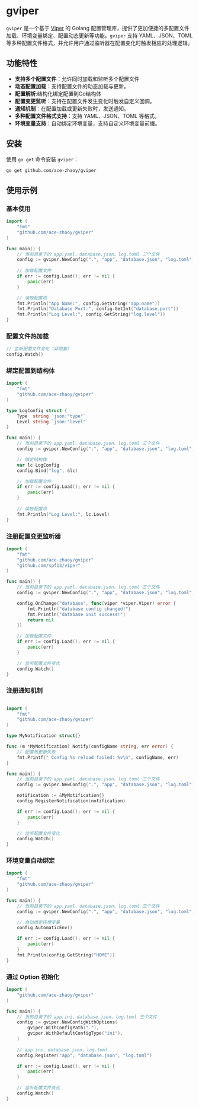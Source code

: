 # gviper

`gviper` 是一个基于 [Viper](https://github.com/spf13/viper) 的 Golang 配置管理库，提供了更加便捷的多配置文件加载、环境变量绑定、配置动态更新等功能。`gviper` 支持 YAML、JSON、TOML 等多种配置文件格式，并允许用户通过监听器在配置变化时触发相应的处理逻辑。

## 功能特性

- **支持多个配置文件**：允许同时加载和监听多个配置文件
- **动态配置加载**：支持配置文件的动态加载与更新。
- **配置解析**:结构化绑定配置到Go结构体
- **配置变更监听**：支持在配置文件发生变化时触发自定义回调。
- **通知机制**：在配置加载或更新失败时，发送通知。
- **多种配置文件格式支持**：支持 YAML、JSON、TOML 等格式。
- **环境变量支持**：自动绑定环境变量，支持自定义环境变量前缀。

## 安装

使用 `go get` 命令安装 `gviper`：

```sh
go get github.com/ace-zhaoy/gviper
```

## 使用示例
### 基本使用
```go
import (
    "fmt"
    "github.com/ace-zhaoy/gviper"
)

func main() {
    // 当前目录下的 app.yaml、database.json、log.toml 三个文件
    config := gviper.NewConfig(".", "app", "database.json", "log.toml")
    
    // 加载配置文件
    if err := config.Load(); err != nil {
        panic(err)
    }

    // 读取配置项
    fmt.Println("App Name:", config.GetString("app.name"))
    fmt.Println("Database Port:", config.GetInt("database.port"))
    fmt.Println("Log Level:", config.GetString("log.level"))
}
```

### 配置文件热加载
```go
// 监听配置文件变化（非阻塞）
config.Watch()
```

### 绑定配置到结构体
```go
import (
	"fmt"
	"github.com/ace-zhaoy/gviper"
)

type LogConfig struct {
	Type  string `json:"type"`
	Level string `json:"level"`
}

func main() {
	// 当前目录下的 app.yaml、database.json、log.toml 三个文件
	config := gviper.NewConfig(".", "app", "database.json", "log.toml")

	// 绑定结构体
	var lc LogConfig
	config.Bind("log", &lc)

	// 加载配置文件
	if err := config.Load(); err != nil {
		panic(err)
	}
	
	// 读取配置项
	fmt.Println("Log Level:", lc.Level)
}
```

### 注册配置变更监听器
```go
import (
	"fmt"
	"github.com/ace-zhaoy/gviper"
	"github.com/spf13/viper"
)

func main() {
	// 当前目录下的 app.yaml、database.json、log.toml 三个文件
	config := gviper.NewConfig(".", "app", "database.json", "log.toml")

	config.OnChange("database", func(viper *viper.Viper) error {
		fmt.Println("database config changed!")
		fmt.Println("database init success!")
		return nil
	})

	// 加载配置文件
	if err := config.Load(); err != nil {
		panic(err)
	}

	// 监听配置文件变化
	config.Watch()
}
```

### 注册通知机制
```go

import (
	"fmt"
	"github.com/ace-zhaoy/gviper"
)

type MyNotification struct{}

func (m *MyNotification) Notify(configName string, err error) {
	// 配置热更新失败
	fmt.Printf(" Config %s reload failed: %v\n", configName, err)
}

func main() {
	// 当前目录下的 app.yaml、database.json、log.toml 三个文件
	config := gviper.NewConfig(".", "app", "database.json", "log.toml")

	notification := &MyNotification{}
	config.RegisterNotification(notification)

	if err := config.Load(); err != nil {
		panic(err)
	}

	// 监听配置文件变化
	config.Watch()
}

```

### 环境变量自动绑定
```go
import (
	"fmt"
	"github.com/ace-zhaoy/gviper"
)

func main() {
	// 当前目录下的 app.yaml、database.json、log.toml 三个文件
	config := gviper.NewConfig(".", "app", "database.json", "log.toml")

	// 自动绑定环境变量
	config.AutomaticEnv()

	if err := config.Load(); err != nil {
		panic(err)
	}
	fmt.Println(config.GetString("HOME"))
}
```

### 通过 Option 初始化
```go
import (
	"github.com/ace-zhaoy/gviper"
)

func main() {
	// 当前目录下的 app.ini、database.json、log.toml 三个文件
	config := gviper.NewConfigWithOptions(
		gviper.WithConfigPath("."),
		gviper.WithDefaultConfigType("ini"),
	)
	
	// app.ini、database.json、log.toml
	config.Register("app", "database.json", "log.toml")

	if err := config.Load(); err != nil {
		panic(err)
	}

	// 监听配置文件变化
	config.Watch()
}
```